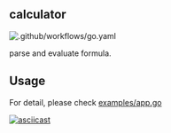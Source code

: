calculator
---

![.github/workflows/go.yaml](https://github.com/KoyamaSohei/calculator/workflows/.github/workflows/go.yaml/badge.svg)

parse and evaluate formula.

## Usage

For detail, please check [examples/app.go](https://github.com/KoyamaSohei/calculator/blob/master/examples/app.go)

[![asciicast](https://asciinema.org/a/uWq4lwnXf2M3Y2qOZhke4mRM8.svg)](https://asciinema.org/a/uWq4lwnXf2M3Y2qOZhke4mRM8)

